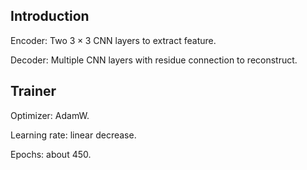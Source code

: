 ## Introduction

Encoder: Two $3\times3$ CNN layers to extract feature.

Decoder: Multiple CNN layers with residue connection to reconstruct.

## Trainer

Optimizer: AdamW. 

Learning rate: linear decrease.

Epochs: about 450.